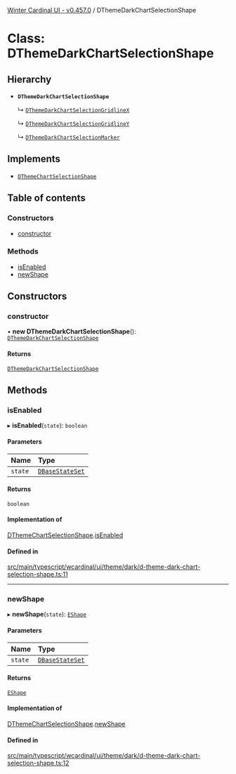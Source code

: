 [Winter Cardinal UI - v0.457.0](../index.md) / DThemeDarkChartSelectionShape

# Class: DThemeDarkChartSelectionShape

## Hierarchy

- **`DThemeDarkChartSelectionShape`**

  ↳ [`DThemeDarkChartSelectionGridlineX`](DThemeDarkChartSelectionGridlineX.md)

  ↳ [`DThemeDarkChartSelectionGridlineY`](DThemeDarkChartSelectionGridlineY.md)

  ↳ [`DThemeDarkChartSelectionMarker`](DThemeDarkChartSelectionMarker.md)

## Implements

- [`DThemeChartSelectionShape`](../interfaces/DThemeChartSelectionShape.md)

## Table of contents

### Constructors

- [constructor](DThemeDarkChartSelectionShape.md#constructor)

### Methods

- [isEnabled](DThemeDarkChartSelectionShape.md#isenabled)
- [newShape](DThemeDarkChartSelectionShape.md#newshape)

## Constructors

### constructor

• **new DThemeDarkChartSelectionShape**(): [`DThemeDarkChartSelectionShape`](DThemeDarkChartSelectionShape.md)

#### Returns

[`DThemeDarkChartSelectionShape`](DThemeDarkChartSelectionShape.md)

## Methods

### isEnabled

▸ **isEnabled**(`state`): `boolean`

#### Parameters

| Name | Type |
| :------ | :------ |
| `state` | [`DBaseStateSet`](../interfaces/DBaseStateSet.md) |

#### Returns

`boolean`

#### Implementation of

[DThemeChartSelectionShape](../interfaces/DThemeChartSelectionShape.md).[isEnabled](../interfaces/DThemeChartSelectionShape.md#isenabled)

#### Defined in

[src/main/typescript/wcardinal/ui/theme/dark/d-theme-dark-chart-selection-shape.ts:11](https://github.com/winter-cardinal/winter-cardinal-ui/blob/v0.457.0/src/main/typescript/wcardinal/ui/theme/dark/d-theme-dark-chart-selection-shape.ts#L11)

___

### newShape

▸ **newShape**(`state`): [`EShape`](../interfaces/EShape.md)

#### Parameters

| Name | Type |
| :------ | :------ |
| `state` | [`DBaseStateSet`](../interfaces/DBaseStateSet.md) |

#### Returns

[`EShape`](../interfaces/EShape.md)

#### Implementation of

[DThemeChartSelectionShape](../interfaces/DThemeChartSelectionShape.md).[newShape](../interfaces/DThemeChartSelectionShape.md#newshape)

#### Defined in

[src/main/typescript/wcardinal/ui/theme/dark/d-theme-dark-chart-selection-shape.ts:12](https://github.com/winter-cardinal/winter-cardinal-ui/blob/v0.457.0/src/main/typescript/wcardinal/ui/theme/dark/d-theme-dark-chart-selection-shape.ts#L12)
